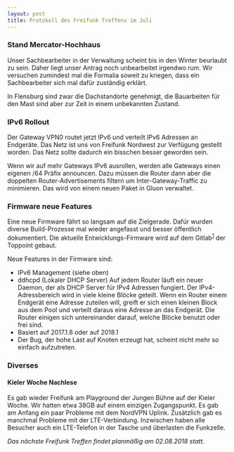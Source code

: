 ```yaml
---
layout: post
title: Protokoll des Freifunk Treffens im Juli
---
```

### Stand Mercator-Hochhaus
Unser Sachbearbeiter in der Verwaltung scheint bis in den Winter beurlaubt zu sein.
Daher liegt unser Antrag noch unbearbeitet irgendwo rum.
Wir versuchen zumindest mal die Formalia soweit zu kriegen,
dass ein Sachbearbeiter sich mal dafür zuständig erklärt.

In Flensburg sind zwar die Dachstandorte genehmigt, 
die Bauarbeiten für den Mast sind aber zur Zeit in einem unbekannten Zustand.

### IPv6 Rollout
Der Gateway VPN0 routet jetzt IPv6 und verteilt IPv6 Adressen an Endgeräte.
Das Netz ist uns von Freifunk Nordwest zur Verfügung gestellt worden.
Das Netz sollte dadurch ein bisschen besser geworden sein.

Wenn wir auf mehr Gateways IPv6 ausrollen, 
werden alle Gateways einen eigenen /64 Präfix announcen.
Dazu müssen die Router dann aber die doppelten Router-Advertisements filtern um Inter-Gateway-Traffic zu minimieren. 
Das wird von einem neuen Paket in Gluon verwaltet.

### Firmware neue Features
Eine neue Firmware fährt so langsam auf die Zielgerade.
Dafür wurden diverse Build-Prozesse mal wieder angefasst und besser öffentlich dokumentiert.
Die aktuelle Entwicklungs-Firmware wird auf dem Gitlab<sup>[1]</sup> der Toppoint gebaut.

Neue Features in der Firmware sind:
- IPv6 Management (siehe oben)
- ddhcpd (Lokaler DHCP Server)
Auf jedem Router läuft ein neuer Daemon, der als DHCP Server für IPv4 Adressen fungiert.
Der IPv4-Adressbereich wird in viele kleine Blöcke geteilt. Wenn ein Router einem Endgerät eine Adresse zuteilen will, greift er sich einen kleinen Block aus dem Pool und verteilt daraus eine Adresse an das Endgerät. Die Router einigen sich untereinander darauf, welche Blöcke benutzt oder frei sind.
- Basiert auf 2017.1.8 oder auf 2018.1
- Der Bug, der hohe Last auf Knoten erzeugt hat, scheint nicht mehr so einfach aufzutreten.

### Diverses
#### Kieler Woche Nachlese
Es gab wieder Freifunk am Playground der Jungen Bühne auf der Kieler Woche. Wir hatten etwa 38GB auf einem einzigen Zugangspunkt.
Es gab am Anfang ein paar Probleme mit dem NordVPN Uplink. Zusätzlich gab es manchmal Probleme mit der LTE-Verbindung. Inzwischen haben alle Besucher auch ein LTE-Telefon in der Tasche und überlasten die Funkzelle.

*Das nächste Freifunk Treffen findet planmäßig am 02.08.2018 statt.*

 [1]: https://gitlab.toppoint.de
